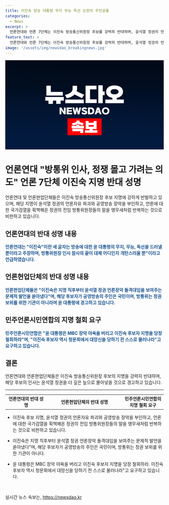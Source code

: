 ```yaml
---
title: 이진숙 방송 대통령 무지 무능 독선 논란의 주인공들
categories:
  - News
excerpt: >
  언론연대와 언론 7단체는 이진숙 방송통신위원장 후보를 강력히 반대하며, 윤석열 정권의 언론장악과 공영방송 파괴를 우려하고 있다. 후보 지명은 정치적 통제의 수단이며, 방송위의 독립성을 위배하고 있다는 비판이 제기되었다. 언론현업단체들은 후보의 발언과 행적을 규정하며, 공영방송의 장악을 우려하고 있다. 후보자의 지명이 윤 대통령의 지지도를 낮출 뿐만 아니라, 공영방송의 파렴치한 장악으로 이어질 것을 경고하고 있다. 민주언론시민연합도 이에 동참하여 윤 대통령에게 철회를 촉구하고 있다.
feature_text: >
  언론연대와 언론 7단체는 이진숙 방송통신위원장 후보를 강력히 반대하며, 윤석열 정권의 언론장악과 공영방송 파괴를 우려하고 있다. 후보 지명은 정치적 통제의 수단이며, 방송위의 독립성을 위배하고 있다는 비판이 제기되었다. 언론현업단체들은 후보의 발언과 행적을 규정하며, 공영방송의 장악을 우려하고 있다. 후보자의 지명이 윤 대통령의 지지도를 낮출 뿐만 아니라, 공영방송의 파렴치한 장악으로 이어질 것을 경고하고 있다. 민주언론시민연합도 이에 동참하여 윤 대통령에게 철회를 촉구하고 있다.
image: '/assets/img/newsdao_breakingnews.jpg'
---
```


<p><img src="/assets/img/newsdao_breakingnews.jpg" alt="ranknews 속보" /></p>

<h1 data-ke-size="size26">언론연대 "방통위 인사, 정쟁 몰고 가려는 의도" 언론 7단체 이진숙 지명 반대 성명</h1>

<p data-ke-size="size16">언론연대 및 언론현업단체들은 이진숙 방송통신위원장 후보 지명에 강하게 반발하고 있으며, 해당 지명이 윤석열 정권의 언론자유 파괴와 공영방송 장악을 부인하고, 언론에 대한 국가검열을 획책해온 정권의 전임 방통위원장들의 말을 앵무새처럼 반복하는 것으로 비판하고 있습니다.</p>

<h2 data-ke-size="size24">언론연대의 반대 성명 내용</h2>

<p data-ke-size="size16"><b><span style="color: #1a5490;">언론연대는 "이진숙"이란 세 글자는 방송에 대한 윤 대통령의 무지, 무능, 독선을 드러낼 뿐이라고 주장하며, 방통위원장 인사 참사의 끝이 대체 어디인지 개탄스러울 뿐"이라고 언급하였습니다.</span></b></p>

<h2 data-ke-size="size24">언론현업단체의 반대 성명 내용</h2>

<p data-ke-size="size16"><b><span style="color: #1a5490;">언론현업단체들은 "이진숙은 지명 직후부터 윤석열 정권 언론장악 돌격대임을 보여주는 문제적 발언을 쏟아냈다"며, 해당 후보자가 공영방송의 주인은 국민이며, 방통위는 정권 보위를 위한 기관이 아니라며 윤 대통령에 경고하고 있습니다.</span></b></p>

<h2 data-ke-size="size24">민주언론시민연합의 지명 철회 요구</h2>

<p data-ke-size="size16"><b><span style="color: #1a5490;">민주언론시민연합은 "윤 대통령은 MBC 장악 야욕을 버리고 이진숙 후보자 지명을 당장 철회하라"며, "이진숙 후보자 역시 청문회에서 대망신을 당하기 전 스스로 물러나라"고 요구하고 있습니다.</span></b></p>

<h2 data-ke-size="size24">결론</h2>

<p data-ke-size="size16">언론연대와 언론현업단체들은 이진숙 방송통신위원장 후보의 지명을 강력히 반대하며, 해당 후보의 인사는 윤석열 정권을 더 깊은 늪으로 몰아넣을 것으로 경고하고 있습니다.</p>

<hr data-ke-size="size16">

<table>
  <tbody>
    <tr>
      <td style="text-align: center; width: 180px; height: 17px;"><b>언론연대의 반대 성명</b></td>
      <td style="text-align: center; width: 350px; height: 17px;"><b>언론현업단체의 반대 성명</b></td>
      <td style="text-align: center; width: 180px; height: 17px;"><b>민주언론시민연합의 지명 철회 요구</b></td>
    </tr>
  </tbody>
</table>

<ul>
  <li>이진숙 후보 지명, 윤석열 정권의 언론자유 파괴와 공영방송 장악을 부인하고, 언론에 대한 국가검열을 획책해온 정권의 전임 방통위원장들의 말을 앵무새처럼 반복하는 것으로 비판하고 있습니다.</li>
</ul>

<ul>
  <li>이진숙은 지명 직후부터 윤석열 정권 언론장악 돌격대임을 보여주는 문제적 발언을 쏟아냈다"며, 해당 후보자가 공영방송의 주인은 국민이며, 방통위는 정권 보위를 위한 기관이 아니다.</li>
</ul>

<ul>
  <li>윤 대통령은 MBC 장악 야욕을 버리고 이진숙 후보자 지명을 당장 철회하라. 이진숙 후보자 역시 청문회에서 대망신을 당하기 전 스스로 물러나라"고 요구하고 있습니다.</li>
</ul>

<p data-ke-size="size16">&nbsp;</p>
실시간 뉴스 속보는, <a href="https://newsdao.kr" rel="dofollow">https://newsdao.kr</a>


